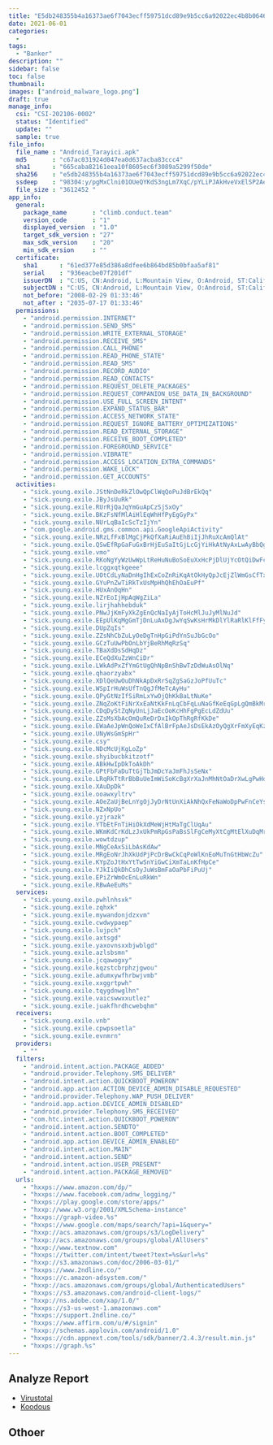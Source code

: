 ```yaml
---
title: "E5db248355b4a16373ae6f7043ecff59751dcd89e9b5cc6a92022ec4b8b06467"
date: 2021-06-01
categories:
  -
tags:
  - "Banker"
description: ""
sidebar: false
toc: false
thumbnail: 
images: ["android_malware_logo.png"]
draft: true
manage_info:
  csi: "CSI-202106-0002"
  status: "Identified"
  update: ""
  sample: true
file_info:
  file_name : "Android_Tarayici.apk"
  md5       : "c67ac031924d047ea0d637acba83ccc4"
  sha1	    : "665caba82161eea10f8605ec6f3089a5299f50de"
  sha256    : "e5db248355b4a16373ae6f7043ecff59751dcd89e9b5cc6a92022ec4b8b06467"
  ssdeep    : "98304:y/pgMxClni01OUeQYKdS3ngLm7XqC/pYLiPJAkHveVxElSP2Ae:ZMxCli/UbYKdSXOmb7YLiPJAkpkP2P"
  file_size : "3612452 "
app_info:
  general:
    package_name       : "climb.conduct.team"
    version_code       : "1"
    displayed_version  : "1.0"
    target_sdk_version : "27"
    max_sdk_version    : "20"
    min_sdk_ersion     : ""
  certificate:
    sha1      : "61ed377e85d386a8dfee6b864bd85b0bfaa5af81"
    serial    : "936eacbe07f201df"
    issuerDN  : "C:US, CN:Android, L:Mountain View, O:Android, ST:California, OU:Android, email:android@android.com"
    subjectDN : "C:US, CN:Android, L:Mountain View, O:Android, ST:California, OU:Android, email:android@android.com"
    not_before: "2008-02-29 01:33:46"
    not_after : "2035-07-17 01:33:46"
  permissions:
    - "android.permission.INTERNET"
    - "android.permission.SEND_SMS"
    - "android.permission.WRITE_EXTERNAL_STORAGE"
    - "android.permission.RECEIVE_SMS"
    - "android.permission.CALL_PHONE"
    - "android.permission.READ_PHONE_STATE"
    - "android.permission.READ_SMS"
    - "android.permission.RECORD_AUDIO"
    - "android.permission.READ_CONTACTS"
    - "android.permission.REQUEST_DELETE_PACKAGES"
    - "android.permission.REQUEST_COMPANION_USE_DATA_IN_BACKGROUND"
    - "android.permission.USE_FULL_SCREEN_INTENT"
    - "android.permission.EXPAND_STATUS_BAR"
    - "android.permission.ACCESS_NETWORK_STATE"
    - "android.permission.REQUEST_IGNORE_BATTERY_OPTIMIZATIONS"
    - "android.permission.READ_EXTERNAL_STORAGE"
    - "android.permission.RECEIVE_BOOT_COMPLETED"
    - "android.permission.FOREGROUND_SERVICE"
    - "android.permission.VIBRATE"
    - "android.permission.ACCESS_LOCATION_EXTRA_COMMANDS"
    - "android.permission.WAKE_LOCK"
    - "android.permission.GET_ACCOUNTS"
  activities:
    - "sick.young.exile.JStNnDeRkZlOwQpClWqQoPuJdBrEkQq"
    - "sick.young.exile.JByJsUuRk"
    - "sick.young.exile.RUrRjQaJqYmGuApCzSjSxOy"
    - "sick.young.exile.BKzFsNfMlAiHlEqWhHfPyEgGyPx"
    - "sick.young.exile.NUrLqBaIcScTzIjYn"
    - "com.google.android.gms.common.api.GoogleApiActivity"
    - "sick.young.exile.NRzLfFxBlMgCjPkQfXaRiAuEhBiIjJhRuXcAmQlAt"
    - "sick.young.exile.QSwEfRpGaFuGxBrHjEuSaItGjLcGjYiHkAtNyAxLwAyBbQg"
    - "sick.young.exile.vmo"
    - "sick.young.exile.RKoNgYyWzUwWpLtReHuNuBoSoEuXxHcPjDlUjYcOtQiDwFcXiKuUd"
    - "sick.young.exile.lcggxqtkgeee"
    - "sick.young.exile.UOtCdLyNaDnHgIhExCoZnRiKqAtOkHyQpJcEjZlWmGsCfTxQz"
    - "sick.young.exile.GYuPnZwTiRkTxUsMpHhQhEhOaEuPf"
    - "sick.young.exile.HUxAnOqHn"
    - "sick.young.exile.NZrEoIjHpAqWgZiLa"
    - "sick.young.exile.lirjhahhebduk"
    - "sick.young.exile.PNwJjKmFyXkZgEnQcNaIyAjToHcMlJuJyMlNuJd"
    - "sick.young.exile.EEpUlKqMgGmTjDnLuAxDgJwYqSwKsHrMkDlYlRaRlKlFfFyNj"
    - "sick.young.exile.DUpZqIs"
    - "sick.young.exile.ZZsNhCbZuLyOeDgTnHpGiPdYnSuJbGcOo"
    - "sick.young.exile.GCzTuUwPbOnLbYjBeRhMqRzSq"
    - "sick.young.exile.TBaXdDsSdHqDz"
    - "sick.young.exile.ECeQdXuZzWnCiDr"
    - "sick.young.exile.LWkAdPxZfYmGtUgQhNpBnShBwTzDdWuAsOlNq"
    - "sick.young.exile.qhaorzyabx"
    - "sick.young.exile.XDlQeUwOuDhNkApDxRrSqZgSaGzJoPfUuTc"
    - "sick.young.exile.WSpIrHuWsUfTnQgJfMeTcAyHu"
    - "sick.young.exile.QPyGtNzIfSiRmLxYwOjQhKkBaLtNuKe"
    - "sick.young.exile.ZNqZoKtFiNrXxEaNtKkFnLqCbFqLuNaGfKeEqGpLgQmBkMrKy"
    - "sick.young.exile.CDqDyStZqNyUnLjJaEcOoKcHhFgPgEcLdZdUu"
    - "sick.young.exile.ZZsMsXbAcOmQuReDrDxIkOpThRgRfKkDe"
    - "sick.young.exile.EWaAeJpWnQoWeIxCfAlBrFpAeJsDsEkAzOyQgXrFmXyEqKz"
    - "sick.young.exile.UNyWsGmSpHr"
    - "sick.young.exile.csy"
    - "sick.young.exile.NDcMcUjKgLoZp"
    - "sick.young.exile.shyibucbkitzotf"
    - "sick.young.exile.ABkHwIpDkToAkDh"
    - "sick.young.exile.GPtFbFaDuTtGjTbJmDcYaJmFhJsSeNx"
    - "sick.young.exile.LRqRkTtRrBbBuUeImWiSoKcBgXrXaJnMhNtOaDrXwLgPwHdWi"
    - "sick.young.exile.XAuDpDk"
    - "sick.young.exile.ooawxyltrv"
    - "sick.young.exile.AOeZaUjBeLnYgOjJyDrNtUnXiAkNhQxFeNaWoDpPwFnCeYsUe"
    - "sick.young.exile.NZxNpUo"
    - "sick.young.exile.yzjrazk"
    - "sick.young.exile.YTbEtFnTiHiOkXdMeWjHtMaTgClUqAu"
    - "sick.young.exile.WKmKdCrKdLzJxUkPmRpGsPaBsSlFgCeMyXtCgMtElXuDqMrEz"
    - "sick.young.exile.wowtdzup"
    - "sick.young.exile.MNgCeAxSiLbAsKdAw"
    - "sick.young.exile.MRgEoNrJhXkUdPjPcDrBwCkCqPoWlKnEoMuTnGtHbWcZu"
    - "sick.young.exile.KYpZoJtHxYtTwSnYiGwCiXmTaLnKfHpCe"
    - "sick.young.exile.YJkIiQkDhCsOyJuWsBmFaOaPbFiPuUj"
    - "sick.young.exile.EPiZrWmOcEnLuRkWn"
    - "sick.young.exile.RBwAeEuMs"
  services:
    - "sick.young.exile.pwhlnhsxk"
    - "sick.young.exile.zqhxk"
    - "sick.young.exile.mywandonjdzxvm"
    - "sick.young.exile.cwdwypaep"
    - "sick.young.exile.lujpch"
    - "sick.young.exile.axtsgd"
    - "sick.young.exile.yaxovnsxxbjwblgd"
    - "sick.young.exile.azlsbsmn"
    - "sick.young.exile.jcqawogxy"
    - "sick.young.exile.kqzstcbrphzjgwou"
    - "sick.young.exile.adumxywfhrbwjvmb"
    - "sick.young.exile.xxggrtpwh"
    - "sick.young.exile.tqygdnwglhn"
    - "sick.young.exile.vaicswwxxutlez"
    - "sick.young.exile.juakfhrdhcwebqhm"
  receivers:
    - "sick.young.exile.vnb"
    - "sick.young.exile.cpwpsoetla"
    - "sick.young.exile.evnmrn"
  providers:
    - ""
  filters:
    - "android.intent.action.PACKAGE_ADDED"
    - "android.provider.Telephony.SMS_DELIVER"
    - "android.intent.action.QUICKBOOT_POWERON"
    - "android.app.action.ACTION_DEVICE_ADMIN_DISABLE_REQUESTED"
    - "android.provider.Telephony.WAP_PUSH_DELIVER"
    - "android.app.action.DEVICE_ADMIN_DISABLED"
    - "android.provider.Telephony.SMS_RECEIVED"
    - "com.htc.intent.action.QUICKBOOT_POWERON"
    - "android.intent.action.SENDTO"
    - "android.intent.action.BOOT_COMPLETED"
    - "android.app.action.DEVICE_ADMIN_ENABLED"
    - "android.intent.action.MAIN"
    - "android.intent.action.SEND"
    - "android.intent.action.USER_PRESENT"
    - "android.intent.action.PACKAGE_REMOVED"
  urls:
    - "hxxps://www.amazon.com/dp/"
    - "hxxps://www.facebook.com/adnw_logging/"
    - "hxxps://play.google.com/store/apps/"
    - "hxxp://www.w3.org/2001/XMLSchema-instance"
    - "hxxps://graph-video.%s"
    - "hxxps://www.google.com/maps/search/?api=1&query="
    - "hxxp://acs.amazonaws.com/groups/s3/LogDelivery"
    - "hxxp://acs.amazonaws.com/groups/global/AllUsers"
    - "hxxp://www.textnow.com"
    - "hxxps://twitter.com/intent/tweet?text=%s&url=%s"
    - "hxxp://s3.amazonaws.com/doc/2006-03-01/"
    - "hxxps://www.2ndline.co/"
    - "hxxps://c.amazon-adsystem.com/"
    - "hxxp://acs.amazonaws.com/groups/global/AuthenticatedUsers"
    - "hxxps://s3.amazonaws.com/android-client-logs/"
    - "hxxp://ns.adobe.com/xap/1.0/"
    - "hxxps://s3-us-west-1.amazonaws.com"
    - "hxxps://support.2ndline.co/"
    - "hxxps://www.affirm.com/u/#/signin"
    - "hxxp://schemas.applovin.com/android/1.0"
    - "hxxps://cdn.appnext.com/tools/sdk/banner/2.4.3/result.min.js"
    - "hxxps://graph.%s"
---
```


## Analyze Report

- [Virustotal](https://www.virustotal.com/gui/file/e5db248355b4a16373ae6f7043ecff59751dcd89e9b5cc6a92022ec4b8b06467)
- [Koodous](https://koodous.com/apks/e5db248355b4a16373ae6f7043ecff59751dcd89e9b5cc6a92022ec4b8b06467)

## Othoer
